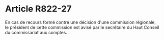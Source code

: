 # Article R822-27

En cas de recours formé contre une décision d'une commission régionale, le président de cette commission est avisé par le secrétaire du Haut Conseil du commissariat aux comptes.